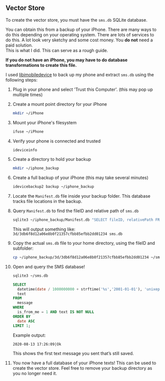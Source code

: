 ## Vector Store

To create the vector store, you must have the `sms.db` SQLite database.

You can obtain this from a backup of your iPhone. There are many ways to do this depending on your operating system. There are lots of services to do this. A lot look very sketchy and some cost money. You **do not** need a paid solution.  
This is what I did. This can serve as a rough guide.

**If you do not have an iPhone, you may have to do database transformations to create this file.**

I used [libimobiledevice](https://github.com/libimobiledevice/libimobiledevice) to back up my phone and extract `sms.db` using the following steps:

1. Plug in your phone and select 'Trust this Computer'. (this may pop up multiple times)

2. Create a mount point directory for your iPhone  
   ``` bash
   mkdir ~/iPhone
   ```

3. Mount your iPhone's filesystem  
   ``` bash
   ifuse ~/iPhone
   ```

4. Verify your phone is connected and trusted  
   ``` bash
   ideviceinfo
   ```

5. Create a directory to hold your backup  
   ``` bash
   mkdir ~/iphone_backup
   ```

6. Create a full backup of your iPhone (this may take several minutes)  
   ``` bash
   idevicebackup2 backup ~/iphone_backup
   ```

7. Locate the `Manifest.db` file inside your backup folder. This database tracks file locations in the backup.

8. Query `Manifest.db` to find the fileID and relative path of `sms.db`  
   ``` bash
   sqlite3 ~/iphone_backup/Manifest.db "SELECT fileID, relativePath FROM Files WHERE relativePath LIKE '%sms.db';"
   ```

   This will output something like:  
   `3d/3db6f8d12a06e8b0f21357cfbb85efbb2dd01234 sms.db`

9. Copy the actual `sms.db` file to your home directory, using the fileID and subfolder:  
   ``` bash
   cp ~/iphone_backup/3d/3db6f8d12a06e8b0f21357cfbb85efbb2dd01234 ~/sms.db
   ```

10. Open and query the SMS database!
    ``` bash
    sqlite3 ~/sms.db
    ```
    
    ``` sql
    SELECT
      datetime(date / 1000000000 + strftime('%s','2001-01-01'), 'unixepoch', 'localtime') AS timestamp,
      text
    FROM
      message
    WHERE
      is_from_me = 1 AND text IS NOT NULL
    ORDER BY
      date ASC
    LIMIT 1;
    ```

    Example output:  
    ```
    2020-08-13 17:26:09|Ok
    ```

    This shows the first text message you sent that’s still saved.

11. You now have a full database of your iPhone texts! This can be used to create the vector store. Feel free to remove your backup directory as you no longer need it.


